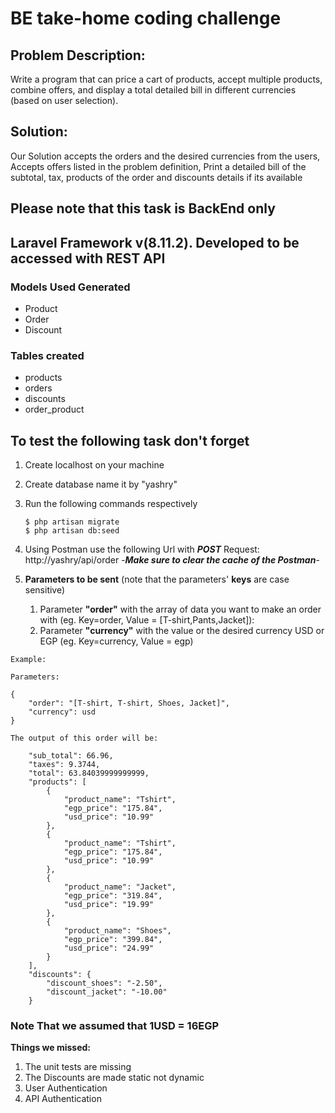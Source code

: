 # BE take-home coding challenge
   
 
## Problem  Description:
Write a program that can price a cart of products, accept multiple products, combine offers, and display a total detailed bill in different currencies (based on user selection).

## Solution:
 Our Solution accepts the orders and the desired currencies from the users, Accepts offers listed in the problem definition, Print a detailed bill of the subtotal, tax, products of the order and discounts details if its available
 
 ## Please note that this task is BackEnd only 
 ## Laravel Framework v(8.11.2). Developed to be accessed with REST API  
 
 ###  **Models Used Generated**
 - Product
 - Order
 - Discount
 
 ### **Tables created**
 - products
 - orders
 - discounts
 - order_product

## To test the following task don't forget
 1. Create localhost on your machine
 2. Create database name it by "yashry"
 3. Run the following commands respectively 
    
        $ php artisan migrate
        $ php artisan db:seed
        
  4. Using Postman use the following Url with ***POST*** Request:   http://yashry/api/order  -***Make sure to clear the cache of the Postman***-
  
  5. **Parameters to be sent** (note that the parameters' __keys__ are case sensitive)
      1. Parameter **"order"** with the array of data you want to make an order with (eg. Key=order,  Value = [T-shirt,Pants,Jacket]):
      2. Parameter **"currency"** with the value or the desired currency USD or EGP (eg. Key=currency, Value = egp) 
    
    Example:
    
    Parameters:
     
    { 
        "order": "[T-shirt, T-shirt, Shoes, Jacket]",
        "currency": usd
    }
       
    The output of this order will be:
        
        "sub_total": 66.96,
        "taxes": 9.3744,
        "total": 63.84039999999999,
        "products": [
            {
                "product_name": "Tshirt",
                "egp_price": "175.84",
                "usd_price": "10.99"
            },
            {
                "product_name": "Tshirt",
                "egp_price": "175.84",
                "usd_price": "10.99"
            },
            {
                "product_name": "Jacket",
                "egp_price": "319.84",
                "usd_price": "19.99"
            },
            {
                "product_name": "Shoes",
                "egp_price": "399.84",
                "usd_price": "24.99"
            }
        ],
        "discounts": {
            "discount_shoes": "-2.50",
            "discount_jacket": "-10.00"
        }
        
        
### Note That we assumed that 1USD = 16EGP

**Things we missed:**

1. The unit tests are missing
2. The Discounts are made static not dynamic
3. User Authentication
 4. API Authentication


